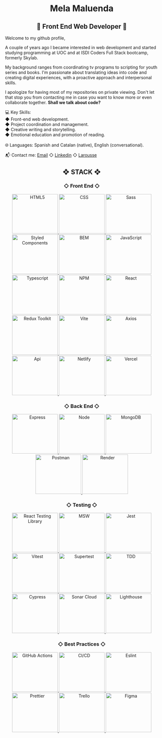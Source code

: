 <h1 align="center">Mela Maluenda</h1>
<h2 align="center">🚀 Front End Web Developer 🚀</h2>

Welcome to my github profile,

A couple of years ago I became interested in web development and started studying programming at UOC and at ISDI Coders Full Stack bootcamp, formerly Skylab. 

My background ranges from coordinating tv programs to scripting for youth series and books. I'm passionate about translating ideas into code and creating digital experiences, with a proactive approach and interpersonal skills.

I apologize for having most of my repositories on private viewing. Don't let that stop you from contacting me in case you want to know more or even collaborate together. <strong>Shall we talk about code?</strong>

<div>
💻 Key Skills:
 <br>
◆ Front-end web development.
   <br>
◆ Project coordination and management.
   <br>
◆ Creative writing and storytelling. 
   <br>
◆ Emotional education and promotion of reading.
   <br>
   <br>
🌐 Languages: Spanish and Catalan (native), English (conversational).
</div>

📬 Contact me: [Email](mailto:maluenda.mela@gmail.com)  ◇   [Linkedin](https://www.linkedin.com/in/melamaluenda/)  ◇   [Larousse](https://www.larousse.es/autor/mela-maluenda/)

<div align="center">
<h2> ❖ STACK ❖ </h2>
<h3> ◇ Front End ◇ </h3>
<p> 
 <a href="https://html.spec.whatwg.org/multipage/" target="_blank" rel="noreferrer"> <img src="https://i.ibb.co/8X7WKfp/HTML5.png" alt="HTML5" width="150" height="130"/> </a>
 <a href="https://www.w3.org/TR/CSS22/" rel="noreferrer"> <img src="https://i.ibb.co/WBk5vQ0/CSS.png" alt="CSS" width="150" height="130"/> </a> 
 <a href="https://sass-lang.com/documentation/" rel="noreferrer"> <img src="https://i.ibb.co/9wDKYrz/SASS.png" alt="Sass" width="150" height="130"/> </a>
 <a href="https://styled-components.com/" rel="noreferrer"> <img src="https://i.ibb.co/SPz7qrZ/STYLED-COMPONENTS.png" alt="Styled Components" width="150" height="130"/> </a>
 <a href="https://getbem.com/" rel="noreferrer"> <img src="https://i.ibb.co/KsR8D56/BEM.png" alt="BEM" width="150" height="130"/> </a>
 <a href="https://developer.mozilla.org/en-US/docs/Web/JavaScript/Guide" rel="noreferrer"> <img src="https://i.ibb.co/R0XYFV7/JAVASCRIPT.png" alt="JavaScript" width="150" height="130"/> </a>
 <a href="https://www.typescriptlang.org/"> <img src="https://i.ibb.co/DQC1Lsw/TYPESCRIPT.png" alt="Typescript" width="150" height="130"/> </a>
  <a href="https://www.npmjs.com/" rel="noreferrer"> <img src="https://i.ibb.co/D9PJR7M/NPM.png" alt="NPM" width="150" height="130"/> </a>
 <a href="https://es.react.dev/" rel="noreferrer"> <img src="https://i.ibb.co/ZhNqMzc/REACT.png" alt="React" width="150" height="130"/> </a> 
 <a href="https://redux-toolkit.js.org/" rel="noreferrer"> <img src="https://i.ibb.co/RyyD1tt/REDUX-TOOLKIT.png" alt="Redux Toolkit" width="150" height="130"/> </a>
  <a href="https://vitejs.dev/" rel="noreferrer"> <img src="https://i.ibb.co/hCdWq1y/VITE.png" alt="Vite" width="150" height="130"/> </a>
 <a href="https://axios-http.com/es/docs/intro" rel="noreferrer"> <img src="https://i.ibb.co/wJg5YQB/AXIOS.png" alt="Axios" width="150" height="130"/> </a>
 <a href="https://docs.github.com/es/rest" rel="noreferrer"> <img src="https://i.ibb.co/KrpxkXy/API-REST.png" alt="Api" width="150" height="130"/> </a>
 <a href="https://www.netlify.com/" rel="noreferrer"> <img src="https://i.ibb.co/XybwRHn/NETLIFY.png" alt="Netlify" width="150" height="130"/> </a>
 <a href="https://vercel.com/" rel="noreferrer"> <img src="https://i.ibb.co/jL3d949/VERCEL-C.png" alt="Vercel" width="150" height="130"/> </a>
</p>
 <h3> ◇ Back End ◇ </h3>
<p>
 <a href="https://expressjs.com/" rel="noreferrer"> <img src="https://i.ibb.co/wdWn2mM/EXPRESS.png" alt="Express" width="150" height="130"/> </a>
 <a href="https://nodejs.org/en" rel="noreferrer"> <img src="https://i.ibb.co/1Z4njyN/NODE-JS.png" alt="Node" width="150" height="130"/> </a>
 <a href="https://www.mongodb.com/es" rel="noreferrer"> <img src="https://i.ibb.co/n15CqtL/MONGO-DB.png" alt="MongoDB" width="150" height="130"/> </a>
 <a href="https://www.postman.com/" rel="noreferrer"> <img src="https://i.ibb.co/hsc6kCF/POSTMAN.png" alt="Postman" width="150" height="130"/> </a>
 <a href="https://render.com/" rel="noreferrer"> <img src="https://i.ibb.co/4t1npZ1/RENDER.png" alt="Render" width="150" height="130"/> </a>
</p>
 <h3> ◇ Testing ◇ </h3>
<p>
 <a href="https://testing-library.com/docs/react-testing-library/intro/" rel="noreferrer"> <img src="https://i.ibb.co/1zBvJ2j/REACT-TESTING-LIBRARY.png" alt="React Testing Library" width="150" height="130"/> </a>
 <a href="https://mswjs.io/" rel="noreferrer"> <img src="https://i.ibb.co/kgHCKZV/MSW.png" alt="MSW" width="150" height="130"/> </a>
 <a href="https://jestjs.io/" rel="noreferrer"> <img src="https://i.ibb.co/W6q9XDv/JEST.png" alt="Jest" width="150" height="130"/> </a>
 <a href="https://vitest.dev/" rel="noreferrer"> <img src="https://i.ibb.co/92Z4BsT/VITEST.png" alt="Vitest" width="150" height="130"/> </a>
 <a href="https://www.npmjs.com/package/supertest?activeTab=readme" rel="noreferrer"> <img src="https://i.ibb.co/5cL2qHc/SUPERTEST.png" alt="Supertest" width="150" height="130"/> </a>
 <a href="https://dev.to/steckdev/test-driven-development-uncle-bob-1ck3" rel="noreferrer"> <img src="https://i.ibb.co/09TwKc1/TDD.png" alt="TDD" width="150" height="130"/> </a>
 <a href="https://docs.cypress.io/guides/end-to-end-testing/writing-your-first-end-to-end-test" rel="noreferrer"> <img src="https://i.ibb.co/LJRTZCb/CYPRESS.png" alt="Cypress" width="150" height="130"/> </a>
  <a href="https://www.sonarsource.com/products/sonarcloud/" rel="noreferrer"> <img src="https://i.ibb.co/r65HQXb/SONAR-CLOUD.png" alt="Sonar Cloud" width="150" height="130"/> </a>
 <a href="https://chromewebstore.google.com/detail/lighthouse/blipmdconlkpinefehnmjammfjpmpbjk?hl=ca&pli=1" rel="noreferrer"> <img src="https://i.ibb.co/nD3VK2C/LIGHTHOUSE.png" alt="Lighthouse" width="150" height="130"/> </a>
</p>
 <h3> ◇ Best Practices ◇ </h3>
<p>
 <a href="https://github.com/features/actions" rel="noreferrer"> <img src="https://i.ibb.co/c88zSrC/GITHUB-ACTIONS-M.png" alt="GitHub Actions" width="150" height="130"/> </a>
 <a href="https://unity.com/es/solutions/what-ci-cd" rel="noreferrer"> <img src="https://i.ibb.co/McnD325/CI-CD.png" alt="CI/CD" width="150" height="130"/> </a> 
 <a href="https://eslint.org/" rel="noreferrer"> <img src="https://i.ibb.co/KGrqhMn/ESLINT.png" alt="Eslint" width="150" height="130"/> </a>
 <a href="https://prettier.io/" rel="noreferrer"> <img src="https://i.ibb.co/RCYQbYD/PRETTIER.png" alt="Prettier" width="150" height="130"/> </a> 
 <a href="https://trello.com/es" rel="noreferrer"> <img src="https://i.ibb.co/S7nVsJk/TRELLO.png" alt="Trello" width="150" height="130"/> </a>
 <a href="https://www.figma.com/" rel="noreferrer"> <img src="https://i.ibb.co/6mNd8Rs/FIGMA.png" alt="Figma" width="150" height="130"/> </a>
</p>
</div>

